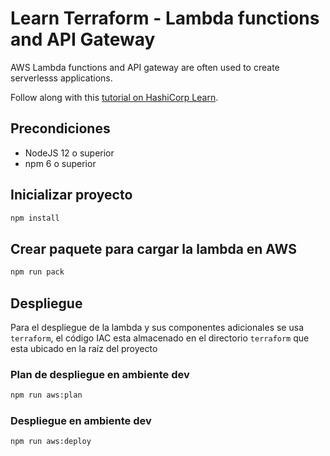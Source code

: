 # Learn Terraform - Lambda functions and API Gateway

AWS Lambda functions and API gateway are often used to create serverlesss
applications.

Follow along with this [tutorial on HashiCorp
Learn](https://learn.hashicorp.com/tutorials/terraform/lambda-api-gateway?in=terraform/aws).

## Precondiciones

- NodeJS 12 o superior
- npm 6 o superior


## Inicializar proyecto

```bash
npm install
```

## Crear paquete para cargar la lambda en AWS

```bash
npm run pack
```

## Despliegue

Para el despliegue de la lambda y sus componentes adicionales se usa `terraform`, el código IAC esta almacenado en el directorio `terraform` que esta ubicado en la raíz del proyecto

### Plan de despliegue en ambiente dev

```bash
npm run aws:plan
```

### Despliegue en ambiente dev

```bash
npm run aws:deploy
```
